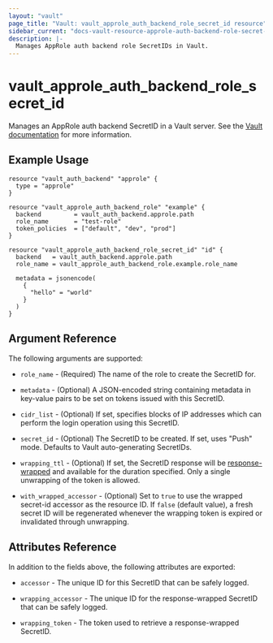 ```yaml
---
layout: "vault"
page_title: "Vault: vault_approle_auth_backend_role_secret_id resource"
sidebar_current: "docs-vault-resource-approle-auth-backend-role-secret-id"
description: |-
  Manages AppRole auth backend role SecretIDs in Vault.
---
```


# vault\_approle\_auth\_backend\_role\_secret\_id

Manages an AppRole auth backend SecretID in a Vault server. See the [Vault
documentation](https://www.vaultproject.io/docs/auth/approle) for more
information.

## Example Usage

```hcl
resource "vault_auth_backend" "approle" {
  type = "approle"
}

resource "vault_approle_auth_backend_role" "example" {
  backend         = vault_auth_backend.approle.path
  role_name       = "test-role"
  token_policies  = ["default", "dev", "prod"]
}

resource "vault_approle_auth_backend_role_secret_id" "id" {
  backend   = vault_auth_backend.approle.path
  role_name = vault_approle_auth_backend_role.example.role_name

  metadata = jsonencode(
    {
      "hello" = "world"
    }
  )
}
```

## Argument Reference

The following arguments are supported:

* `role_name` - (Required) The name of the role to create the SecretID for.

* `metadata` - (Optional) A JSON-encoded string containing metadata in
  key-value pairs to be set on tokens issued with this SecretID.

* `cidr_list` - (Optional) If set, specifies blocks of IP addresses which can
  perform the login operation using this SecretID.

* `secret_id` - (Optional) The SecretID to be created. If set, uses "Push"
  mode.  Defaults to Vault auto-generating SecretIDs.

* `wrapping_ttl` - (Optional) If set, the SecretID response will be
  [response-wrapped](https://www.vaultproject.io/docs/concepts/response-wrapping)
  and available for the duration specified. Only a single unwrapping of the
  token is allowed.

* `with_wrapped_accessor` - (Optional) Set to `true` to use the wrapped secret-id accessor as the resource ID.
  If `false` (default value), a fresh secret ID will be regenerated whenever the wrapping token is expired or
  invalidated through unwrapping.

## Attributes Reference

In addition to the fields above, the following attributes are exported:

* `accessor` - The unique ID for this SecretID that can be safely logged.

* `wrapping_accessor` - The unique ID for the response-wrapped SecretID that can
   be safely logged.

* `wrapping_token` - The token used to retrieve a response-wrapped SecretID.
